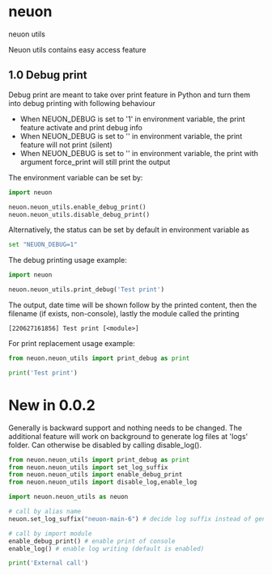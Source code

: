 # neuon
 neuon utils 

Neuon utils contains easy access feature
## 1.0 Debug print
Debug print are meant to take over print feature in Python and turn them into debug printing with following behaviour
 -  When NEUON_DEBUG is set to '1' in environment variable, the print feature activate and print debug info
 -  When NEUON_DEBUG is set to '' in environment variable, the print feature will not print (silent)
 -  When NEUON_DEBUG is set to '' in environment variable, the print with argument force_print will still print the output
 
The environment variable can be set by:
```python
import neuon

neuon.neuon_utils.enable_debug_print()
neuon.neuon_utils.disable_debug_print()
```

Alternatively, the status can be set by default in environment variable as 
```sh
set "NEUON_DEBUG=1"
```

The debug printing usage example:
```python
import neuon

neuon.neuon_utils.print_debug('Test print')
```
The output, date time will be shown follow by the printed content, then the filename (if exists, non-console), lastly the module called the printing
```text
[220627161856] Test print [<module>]
```
For print replacement usage example:
```python
from neuon.neuon_utils import print_debug as print

print('Test print')
```

# New in 0.0.2 
Generally is backward support and nothing needs to be changed. The additional feature will work on background to generate log files at 'logs' folder. Can otherwise be disabled by calling disable_log().

```python
from neuon.neuon_utils import print_debug as print
from neuon.neuon_utils import set_log_suffix
from neuon.neuon_utils import enable_debug_print
from neuon.neuon_utils import disable_log,enable_log

import neuon.neuon_utils as neuon

# call by alias name
neuon.set_log_suffix("neuon-main-6") # decide log suffix instead of generated uid, not entirely encourage since every instance called print_debug need to be set manually.

# call by import module
enable_debug_print() # enable print of console
enable_log() # enable log writing (default is enabled)

print('External call')
```


